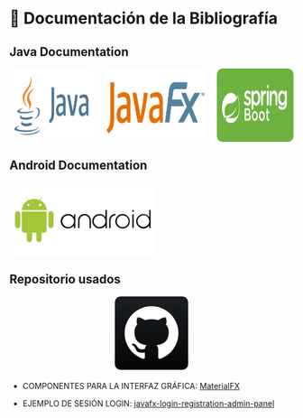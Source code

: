 # 📖 Documentación de la Bibliografía

## Java Documentation
<style>
  .image-container {
    display: flex;
    flex-direction: row;
    align-items: center;
    width: 100%;
    gap: 20px;
  }

  .image-item {
    display: flex;
    flex-direction: column;
    align-items: center;
    position: relative;
  }

  .image-item img {
    min-width: auto;
    height: 130px;
    border-radius: 10px;
    transition: opacity 0.3s ease; /* Suaviza el cambio */
  }

  .image-item img:hover {
    opacity: 0.7; /* Baja la opacidad cuando el mouse pasa sobre la imagen */
  }

  .image-item p {
    margin: 0;
    font-style: italic;
    color: white;
  }

  .image-item a {
    color: #af7ac5;
  }
</style>

<div class="image-container">
    <div >
        <a class="image-item" href="https://docs.oracle.com/en/java/javase/11/docs/api/index.html" target="_blank">
            <img src="imagenes-bibliografia/logo-java.png" alt="java">
        </a>
    </div>
    <div>
        <a class="image-item" href="https://openjfx.io/" target="_blank">
            <img src="imagenes-bibliografia/logo-javafx.png" alt="javaFX">
        </a>
    </div>
    <div >
        <a class="image-item" href="https://docs.spring.io/spring-boot/docs/3.2.5/reference/htmlsingle/" target="_blank">
            <img src="imagenes-bibliografia/spring-boot-logo.png" alt="Spring Boot">
        </a> 
    </div>
</div>


## Android Documentation

<div class="image-container">
    <a class="image-item" href="https://developer.android.com/develop?hl=es-419" target="_blank">
          <img src="imagenes-bibliografia/android-logo.png" alt="Android">
    </a>
</div>


## Repositorio usados

<div style="aling-items: center; margin-bottom: 20px;">
       <a class="image-item" href="https://github.com/" target="_blank">
      <img src="imagenes-bibliografia/github-logo.png" alt="Android">
    </a>
</div>

- COMPONENTES PARA LA INTERFAZ GRÁFICA: [MaterialFX](https://github.com/palexdev/MaterialFX)

- EJEMPLO DE SESIÓN LOGIN: [javafx-login-registration-admin-panel](https://github.com/inforkgodara/javafx-login-registration-admin-panel)
